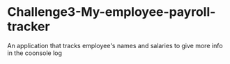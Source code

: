 # Challenge3-My-employee-payroll-tracker
An application that tracks employee's names and salaries to give more info in the coonsole log
